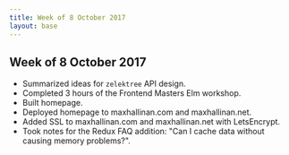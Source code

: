 ```yaml
---
title: Week of 8 October 2017
layout: base
---
```


## Week of 8 October 2017

- Summarized ideas for `zelektree` API design.
- Completed 3 hours of the Frontend Masters Elm workshop.
- Built homepage.
- Deployed homepage to maxhallinan.com and maxhallinan.net.
- Added SSL to maxhallinan.com and maxhallinan.net with LetsEncrypt.
- Took notes for the Redux FAQ addition: "Can I cache data without causing 
  memory problems?".
